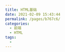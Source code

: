 ```yaml
---
title: HTML基础
date: 2021-02-09 15:43:44
permalink: /pages/b767c6/
categories:
  - 前端
  - HTML
tags:
  - 
---
```

